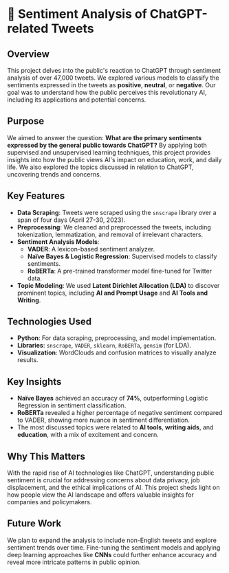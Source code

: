 # 📝 Sentiment Analysis of ChatGPT-related Tweets

## Overview
This project delves into the public's reaction to ChatGPT through sentiment analysis of over 47,000 tweets. We explored various models to classify the sentiments expressed in the tweets as **positive**, **neutral**, or **negative**. Our goal was to understand how the public perceives this revolutionary AI, including its applications and potential concerns.

## Purpose
We aimed to answer the question: **What are the primary sentiments expressed by the general public towards ChatGPT?** By applying both supervised and unsupervised learning techniques, this project provides insights into how the public views AI's impact on education, work, and daily life. We also explored the topics discussed in relation to ChatGPT, uncovering trends and concerns.

## Key Features
- **Data Scraping**: Tweets were scraped using the `snscrape` library over a span of four days (April 27-30, 2023).
- **Preprocessing**: We cleaned and preprocessed the tweets, including tokenization, lemmatization, and removal of irrelevant characters.
- **Sentiment Analysis Models**:
  - **VADER**: A lexicon-based sentiment analyzer.
  - **Naïve Bayes & Logistic Regression**: Supervised models to classify sentiments.
  - **RoBERTa**: A pre-trained transformer model fine-tuned for Twitter data.
- **Topic Modeling**: We used **Latent Dirichlet Allocation (LDA)** to discover prominent topics, including **AI and Prompt Usage** and **AI Tools and Writing**.

## Technologies Used
- **Python**: For data scraping, preprocessing, and model implementation.
- **Libraries**: `snscrape`, `VADER`, `sklearn`, `RoBERTa`, `gensim` (for LDA).
- **Visualization**: WordClouds and confusion matrices to visually analyze results.

## Key Insights
- **Naïve Bayes** achieved an accuracy of **74%**, outperforming Logistic Regression in sentiment classification.
- **RoBERTa** revealed a higher percentage of negative sentiment compared to VADER, showing more nuance in sentiment differentiation.
- The most discussed topics were related to **AI tools**, **writing aids**, and **education**, with a mix of excitement and concern.

## Why This Matters
With the rapid rise of AI technologies like ChatGPT, understanding public sentiment is crucial for addressing concerns about data privacy, job displacement, and the ethical implications of AI. This project sheds light on how people view the AI landscape and offers valuable insights for companies and policymakers.

## Future Work
We plan to expand the analysis to include non-English tweets and explore sentiment trends over time. Fine-tuning the sentiment models and applying deep learning approaches like **CNNs** could further enhance accuracy and reveal more intricate patterns in public opinion.

